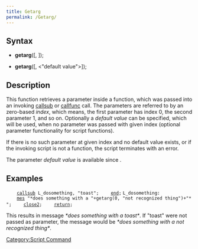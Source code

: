 ```yaml
---
title: Getarg
permalink: /Getarg/
---
```


Syntax
------

-   **getarg**(<index>\[,
    <default value>
    \]);

-   **getarg**(<index>\[, &lt;"default value"&gt;\]);

Description
-----------

This function retrieves a parameter inside a function, which was passed into an invoking [callsub](/callsub "wikilink") or [callfunc](/callfunc "wikilink") call. The parameters are referred to by an zero-based *index*, which means, the first parameter has index 0, the second parameter 1, and so on. Optionally a *default value* can be specified, which will be used, when no parameter was passed with given index (optional parameter functionality for script functions).

If there is no such parameter at given index and no default value exists, or if the invoking script is not a function, the script terminates with an error.

The parameter *default value* is available since .

Examples
--------

`    `[`callsub`](/callsub "wikilink")` L_dosomething, "toast";`
`    `[`end`](/end "wikilink")`;`
`L_dosomething:`
`    `[`mes`](/mes "wikilink")` "*does something with a "+getarg(0, "not recognized thing")+"*";`
`    `[`close2`](/close2 "wikilink")`;`
`    `[`return`](/return "wikilink")`;`

This results in message *\*does something with a toast\**. If "toast" were not passed as parameter, the message would be *\*does something with a not recognized thing\**.

[Category:Script Command](/Category:Script_Command "wikilink")